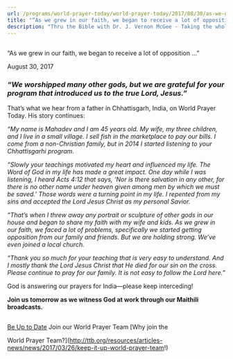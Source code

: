 ```yaml
---
url: /programs/world-prayer-today/world-prayer-today/2017/08/30/as-we-grew-in-our-faith-we-began-to-receive-a-lot-of-opposition
title: "“As we grew in our faith, we began to receive a lot of opposition …”"
description: "Thru the Bible with Dr. J. Vernon McGee - Taking the whole Word to the whole world"
---
```







## 
 “As we grew in our faith, we began to receive a lot of opposition …”


August 30, 2017




### *“We worshipped many other gods, but we are grateful for your program that introduced us to the true Lord, Jesus.”*


That’s what we hear from a father in Chhattisgarh, India, on World Prayer Today. His story continues:


*“My name is Mahadev and I am 45 years old. My wife, my three children, and I live in a small village. I sell fish in the marketplace to pay our bills. I come from a non-Christian family, but in 2014 I started listening to your Chhattisgarhi program.* 


*“Slowly your teachings motivated my heart and influenced my life. The Word of God in my life has made a great impact. One day while I was listening, I heard Acts 4:12 that says, ‘Nor is there salvation in any other, for there is no other name under heaven given among men by which we must be saved.’ Those words were a turning point in my life. I repented from my sins and accepted the Lord Jesus Christ as my personal Savior.* 


*“That’s when I threw away any portrait or sculpture of other gods in our house and began to share my faith with my wife and kids. As we grew in our faith, we faced a lot of problems, specifically we started getting opposition from our family and friends. But we are holding strong. We’ve even joined a local church.*


*“Thank you so much for your teaching that is very easy to understand. And I mostly thank the Lord Jesus Christ that He died for our sin on the cross. Please continue to pray for our family. It is not easy to follow the Lord here.”*


God is answering our prayers for India—please keep interceding! 


**Join us tomorrow as we witness God at work through our Maithili broadcasts.**







## 




[Be Up to Date](http://feeds.feedburner.com/WorldPrayerToday "World Prayer Today RSS Feed")
Join our World Prayer Team
[Why join the  

World Prayer Team?](http://ttb.org/resources/articles-news/news/2017/03/26/keep-it-up-world-prayer-team!)




